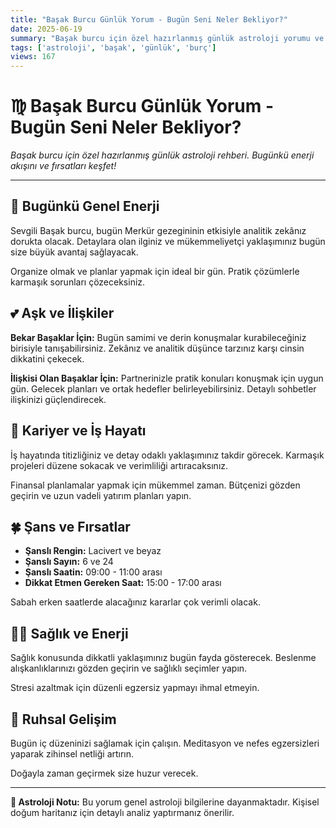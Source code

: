 ```yaml
---
title: "Başak Burcu Günlük Yorum - Bugün Seni Neler Bekliyor?"
date: 2025-06-19
summary: "Başak burcu için özel hazırlanmış günlük astroloji yorumu ve rehberi."
tags: ['astroloji', 'başak', 'günlük', 'burç']
views: 167
---
```


# ♍ Başak Burcu Günlük Yorum - Bugün Seni Neler Bekliyor?

*Başak burcu için özel hazırlanmış günlük astroloji rehberi. Bugünkü enerji akışını ve fırsatları keşfet!*

---

## 🌟 Bugünkü Genel Enerji

Sevgili Başak burcu, bugün Merkür gezegininin etkisiyle analitik zekânız dorukta olacak. Detaylara olan ilginiz ve mükemmeliyetçi yaklaşımınız bugün size büyük avantaj sağlayacak.

Organize olmak ve planlar yapmak için ideal bir gün. Pratik çözümlerle karmaşık sorunları çözeceksiniz.

## 💕 Aşk ve İlişkiler

**Bekar Başaklar İçin:**
Bugün samimi ve derin konuşmalar kurabileceğiniz birisiyle tanışabilirsiniz. Zekânız ve analitik düşünce tarzınız karşı cinsin dikkatini çekecek.

**İlişkisi Olan Başaklar İçin:**
Partnerinizle pratik konuları konuşmak için uygun gün. Gelecek planları ve ortak hedefler belirleyebilirsiniz. Detaylı sohbetler ilişkinizi güçlendirecek.

## 💼 Kariyer ve İş Hayatı

İş hayatında titizliğiniz ve detay odaklı yaklaşımınız takdir görecek. Karmaşık projeleri düzene sokacak ve verimliliği artıracaksınız.

Finansal planlamalar yapmak için mükemmel zaman. Bütçenizi gözden geçirin ve uzun vadeli yatırım planları yapın.

## 🍀 Şans ve Fırsatlar

- **Şanslı Rengin:** Lacivert ve beyaz
- **Şanslı Sayın:** 6 ve 24
- **Şanslı Saatin:** 09:00 - 11:00 arası
- **Dikkat Etmen Gereken Saat:** 15:00 - 17:00 arası

Sabah erken saatlerde alacağınız kararlar çok verimli olacak.

## 🏃‍♀️ Sağlık ve Enerji

Sağlık konusunda dikkatli yaklaşımınız bugün fayda gösterecek. Beslenme alışkanlıklarınızı gözden geçirin ve sağlıklı seçimler yapın.

Stresi azaltmak için düzenli egzersiz yapmayı ihmal etmeyin.

## 🔮 Ruhsal Gelişim

Bugün iç düzeninizi sağlamak için çalışın. Meditasyon ve nefes egzersizleri yaparak zihinsel netliği artırın.

Doğayla zaman geçirmek size huzur verecek.

---

**💫 Astroloji Notu:** Bu yorum genel astroloji bilgilerine dayanmaktadır. Kişisel doğum haritanız için detaylı analiz yaptırmanız önerilir.
